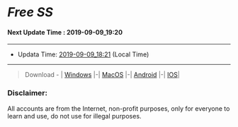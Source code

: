 
# *Free SS*

#### Next Update Time : 2019-09-09_19:20

---
* Updata Time: [2019-09-09_18:21](https://github.com/Geek-007/free-SS/blob/master/2019-09-09_18:21_FreeSS.txt) (Local Time)
---

> Download - | [Windows](https://github.com/shadowsocks/shadowsocks-windows/releases) |-| [MacOS](https://github.com/shadowsocks/shadowsocks-iOS/releases) |-| [Android](https://github.com/shadowsocks/shadowsocks-android/releases) |-| [IOS](https://itunes.apple.com/us/)|

### Disclaimer:
All accounts are from the Internet, non-profit purposes, only for everyone to learn and use, do not use for illegal purposes.
<br>
